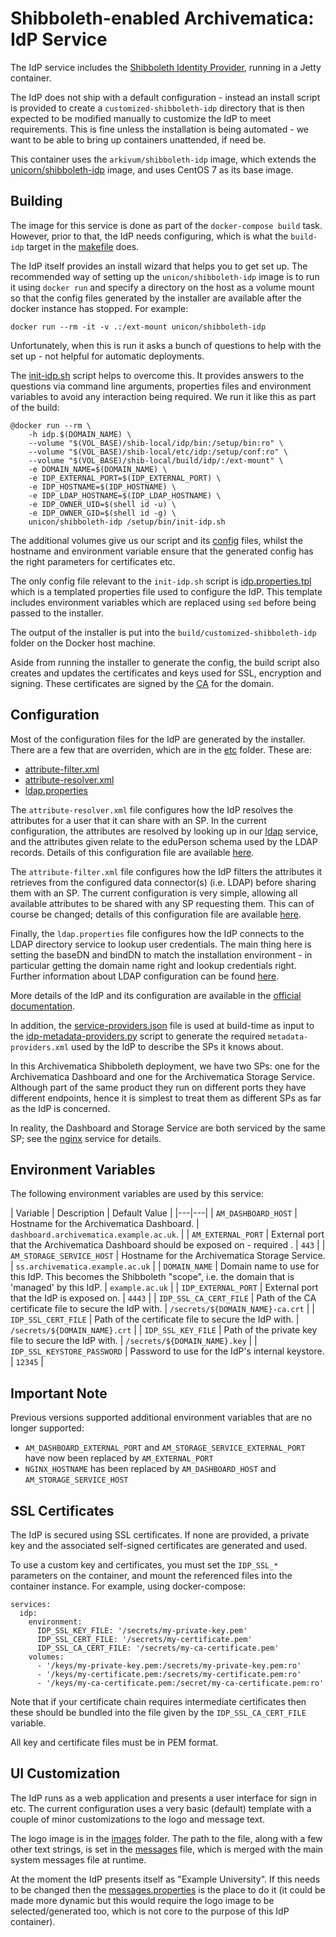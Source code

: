 Shibboleth-enabled Archivematica: IdP Service
==============================================

The IdP service includes the [Shibboleth Identity Provider](https://shibboleth.net/products/identity-provider.html), running in a Jetty container.

The IdP does not ship with a default configuration - instead an install script is provided to create a `customized-shibboleth-idp` directory that is then expected to be modified manually to customize the IdP to meet requirements. This is fine unless the installation is being automated - we want to be able to bring up containers unattended, if need be.

This container uses the `arkivum/shibboleth-idp` image, which extends the [unicorn/shibboleth-idp](https://hub.docker.com/r/unicon/shibboleth-idp/) image, and uses CentOS 7 as its base image.

Building
---------

The image for this service is done as part of the `docker-compose build` task. However, prior to that, the IdP needs configuring, which is what the `build-idp` target in the [makefile](../Makefile) does.

The IdP itself provides an install wizard that helps you to get set up. The recommended way of setting up the `unicon/shibboleth-idp` image is to run it using `docker run` and specify a directory on the host as a volume mount so that the config files generated by the installer are available after the docker instance has stopped. For example:

	docker run --rm -it -v .:/ext-mount unicon/shibboleth-idp

Unfortunately, when this is run it asks a bunch of questions to help with the set up - not helpful for automatic deployments.

The [init-idp.sh](bin/init-idp.sh) script helps to overcome this. It provides answers to the questions via command line arguments, properties files and environment variables to avoid any interaction being required. We run it like this as part of the build:

	@docker run --rm \
		-h idp.$(DOMAIN_NAME) \
		--volume "$(VOL_BASE)/shib-local/idp/bin:/setup/bin:ro" \
		--volume "$(VOL_BASE)/shib-local/etc/idp:/setup/conf:ro" \
		--volume "$(VOL_BASE)/shib-local/build/idp/:/ext-mount" \
		-e DOMAIN_NAME=$(DOMAIN_NAME) \
		-e IDP_EXTERNAL_PORT=$(IDP_EXTERNAL_PORT) \
		-e IDP_HOSTNAME=$(IDP_HOSTNAME) \
		-e IDP_LDAP_HOSTNAME=$(IDP_LDAP_HOSTNAME) \
		-e IDP_OWNER_UID=$(shell id -u) \
		-e IDP_OWNER_GID=$(shell id -g) \
		unicon/shibboleth-idp /setup/bin/init-idp.sh

The additional volumes give us our script and its [config](../etc/idp) files, whilst the hostname and environment variable ensure that the generated config has the right parameters for certificates etc.

The only config file relevant to the `init-idp.sh` script is [idp.properties.tpl](../etc/idp/idp.properties.tpl) which is a templated properties file used to configure the IdP. This template includes environment variables which are replaced using `sed` before being passed to the installer.

The output of the installer is put into the `build/customized-shibboleth-idp` folder on the Docker host machine.

Aside from running the installer to generate the config, the build script also creates and updates the certificates and keys used for SSL, encryption and signing. These certificates are signed by the [CA](../ca) for the domain.

Configuration
--------------

Most of the configuration files for the IdP are generated by the installer. There are a few that are overriden, which are in the [etc](../etc/idp) folder. These are:

* [attribute-filter.xml](../etc/idp/attribute-filter.xml)
* [attribute-resolver.xml](../etc/idp/attribute-resolver.xml)
* [ldap.properties](../etc/idp/ldap.properties)

The `attribute-resolver.xml` file configures how the IdP resolves the attributes for a user that it can share with an SP. In the current configuration, the attributes are resolved by looking up in our [ldap](../ldap) service, and the attributes given relate to the eduPerson schema used by the LDAP records. Details of this configuration file are available [here](https://wiki.shibboleth.net/confluence/display/IDP30/AttributeResolverConfiguration).

The `attribute-filter.xml` file configures how the IdP filters the attributes it retrieves from the configured data connector(s) (i.e. LDAP) before sharing them with an SP. The current configuration is very simple, allowing all available attributes to be shared with any SP requesting them. This can of course be changed; details of this configuration file are available [here](https://wiki.shibboleth.net/confluence/display/IDP30/AttributeFilterConfiguration).

Finally, the `ldap.properties` file configures how the IdP connects to the LDAP directory service to lookup user credentials. The main thing here is setting the baseDN and bindDN to match the installation environment - in particular getting the domain name right and lookup credentials right. Further information about LDAP configuration can be found [here](https://wiki.shibboleth.net/confluence/display/IDP30/LDAPAuthnConfiguration).

More details of the IdP and its configuration are available in the [official documentation](https://wiki.shibboleth.net/confluence/display/IDP30/).

In addition, the [service-providers.json](../etc/idp/service-providers.json) file is used at build-time as input to the [idp-metadata-providers.py](../../shib/idp-metadata-providers.py) script to generate the required `metadata-providers.xml` used by the IdP to describe the SPs it knows about.

In this Archivematica Shibboleth deployment, we have two SPs: one for the Archivematica Dashboard and one for the Archivematica Storage Service. Although part of the same product they run on different ports they have different endpoints, hence it is simplest to treat them as different SPs as far as the IdP is concerned.

In reality, the Dashboard and Storage Service are both serviced by the same SP; see the [nginx](../../am-shib/nginx) service for details.

Environment Variables
----------------------

The following environment variables are used by this service:

| Variable | Description | Default Value |
|---|---|
| `AM_DASHBOARD_HOST` | Hostname for the Archivematica Dashboard. | `dashboard.archivematica.example.ac.uk`. |
| `AM_EXTERNAL_PORT` | External port that the Archivematica Dashboard should be exposed on - required . | `443` |
| `AM_STORAGE_SERVICE_HOST` | Hostname for the Archivematica Storage Service. | `ss.archivematica.example.ac.uk` |
| `DOMAIN_NAME` | Domain name to use for this IdP. This becomes the Shibboleth "scope", i.e. the domain that is 'managed' by this IdP. | `example.ac.uk` |
| `IDP_EXTERNAL_PORT` | External port that the IdP is exposed on. | `4443` |
| `IDP_SSL_CA_CERT_FILE` | Path of the CA certificate file to secure the IdP with. | `/secrets/${DOMAIN_NAME}-ca.crt` |
| `IDP_SSL_CERT_FILE` | Path of the certificate file to secure the IdP with. | `/secrets/${DOMAIN_NAME}.crt` |
| `IDP_SSL_KEY_FILE` | Path of the private key file to secure the IdP with. | `/secrets/${DOMAIN_NAME}.key` |
| `IDP_SSL_KEYSTORE_PASSWORD` | Password to use for the IdP's internal keystore. | `12345` |

## Important Note

Previous versions supported additional environment variables that are no longer supported:

* `AM_DASHBOARD_EXTERNAL_PORT` and `AM_STORAGE_SERVICE_EXTERNAL_PORT` have now been replaced by `AM_EXTERNAL_PORT`
* `NGINX_HOSTNAME` has been replaced by `AM_DASHBOARD_HOST` and `AM_STORAGE_SERVICE_HOST`

SSL Certificates
-----------------

The IdP is secured using SSL certificates. If none are provided, a private key and the associated self-signed certificates are generated and used.

To use a custom key and certificates, you must set the `IDP_SSL_*` parameters on the container, and mount the referenced files into the container instance. For example, using docker-compose:

```
services:
  idp:
    environment:
      IDP_SSL_KEY_FILE: '/secrets/my-private-key.pem'
      IDP_SSL_CERT_FILE: '/secrets/my-certificate.pem'
      IDP_SSL_CA_CERT_FILE: '/secrets/my-ca-certificate.pem'
    volumes:
      - '/keys/my-private-key.pem:/secrets/my-private-key.pem:ro'
      - '/keys/my-certificate.pem:/secrets/my-certificate.pem:ro'
      - '/keys/my-ca-certificate.pem:/secret/my-ca-certificate.pem:ro'
```

Note that if your certificate chain requires intermediate certificates then these should be bundled into the file given by the `IDP_SSL_CA_CERT_FILE` variable.

All key and certificate files must be in PEM format.


UI Customization
-----------------

The IdP runs as a web application and presents a user interface for sign in etc. The current configuration uses a very basic (default) template with a couple of minor customizations to the logo and message text.

The logo image is in the [images](../etc/idp/images) folder. The path to the file, along with a few other text strings, is set in the [messages](../etc/idp/messages/messages.properties) file, which is merged with the main system messages file at runtime.

At the moment the IdP presents itself as "Example University". If this needs to be changed then the [messages.properties](../etc/idp/messages/messages.properties) is the place to do it (it could be made more dynamic but this would require the logo image to be selected/generated too, which is not core to the purpose of this IdP container).

